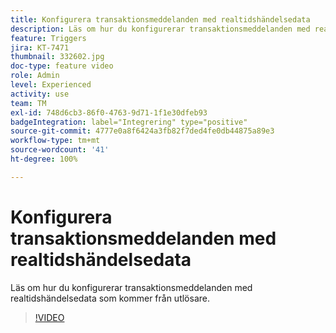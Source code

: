 ```yaml
---
title: Konfigurera transaktionsmeddelanden med realtidshändelsedata
description: Läs om hur du konfigurerar transaktionsmeddelanden med realtidshändelsedata som kommer från utlösare.
feature: Triggers
jira: KT-7471
thumbnail: 332602.jpg
doc-type: feature video
role: Admin
level: Experienced
activity: use
team: TM
exl-id: 748d6cb3-86f0-4763-9d71-1f1e30dfeb93
badgeIntegration: label="Integrering" type="positive"
source-git-commit: 4777e0a8f6424a3fb82f7ded4fe0db44875a89e3
workflow-type: tm+mt
source-wordcount: '41'
ht-degree: 100%

---
```


# Konfigurera transaktionsmeddelanden med realtidshändelsedata

Läs om hur du konfigurerar transaktionsmeddelanden med realtidshändelsedata som kommer från utlösare.

>[!VIDEO](https://video.tv.adobe.com/v/332602?quality=12&learn=on)
